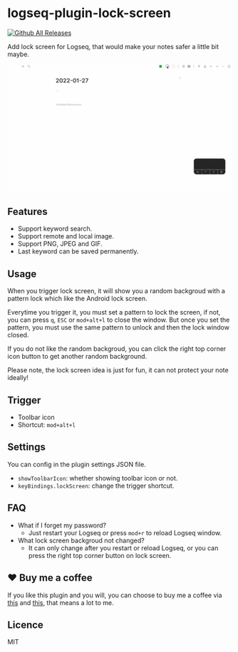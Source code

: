 # logseq-plugin-lock-screen

[![Github All Releases](https://img.shields.io/github/downloads/vipzhicheng/logseq-plugin-lock-screen/total.svg)](https://github.com/vipzhicheng/logseq-plugin-lock-screen/releases)

Add lock screen for Logseq, that would make your notes safer a little bit maybe.

![screencast](./screencast.gif)

## Features

* Support keyword search.
* Support remote and local image.
* Support PNG, JPEG and GIF.
* Last keyword can be saved permanently.

## Usage

When you trigger lock screen, it will show you a random backgroud with a pattern lock which like the Android lock screen.

Everytime you trigger it, you must set a pattern to lock the screen, if not, you can press `q`, `ESC` or `mod+alt+l` to close the window. But once you set the pattern, you must use the same pattern to unlock and then the lock window closed.

If you do not like the random backgroud, you can click the right top corner icon button to get another random background.

Please note, the lock screen idea is just for fun, it can not protect your note ideally!

## Trigger

* Toolbar icon
* Shortcut: `mod+alt+l`

## Settings

You can config in the plugin settings JSON file.

* `showToolbarIcon`: whether showing toolbar icon or not.
* `keyBindings.lockScreen`: change the trigger shortcut.

## FAQ

* What if I forget my password?
  * Just restart your Logseq or press `mod+r` to reload Logseq window.
* What lock screen backgroud not changed?
  * It can only change after you restart or reload Logseq, or you can press the right top corner button on lock screen.

## ❤️ Buy me a coffee

If you like this plugin and you will, you can choose to buy me a coffee via [this](https://www.buymeacoffee.com/vipzhicheng) and [this](https://afdian.net/@vipzhicheng), that means a lot to me.

## Licence

MIT
